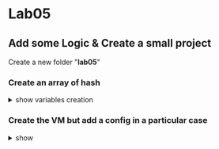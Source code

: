 # Lab05
## Add some Logic & Create a small project
Create a new folder "**lab05**"

### Create an array of hash
<details><summary>show variables creation</summary><p>

```ruby
# Create a array of hash for 2 servers
servers = [
  {
    :server_hostname => "WEB01",
    :server_ip => "10.0.5.10",
    :server_function => "PHP",
    :server_box => "envimation/ubuntu-xenial"
  },
  {
    :server_hostname => "DATABASE01",
    :server_ip => "10.0.5.20",
    :server_function => "MYSQL",
    :server_box => "ubuntu/focal64"
  }
]
```

</p></details>

### Create the VM but add a config in a particular case

<details><summary>show</summary><p>

```ruby
Vagrant.configure("2") do |config|
  servers.each do |server|
    
    config.vm.define server[:server_hostname] do |srv|
      srv.vm.box = server[:server_box]
      srv.vm.hostname = server[:server_hostname]
      srv.vm.network "private_network", ip: server[:server_ip]
      # IF the server is the Web server Create a port forwarding
      if server[:server_function] == "PHP"
        srv.vm.network "forwarded_port", guest: 80, host: 8888, id: "http"
        srv.vm.provider :virtualbox do |vbox|
          vbox.customize ["modifyvm", :id, "--memory", 512]
          vbox.customize ["modifyvm", :id, "--cpu", 1]
        end
      elsif server[:server_function] == "MYSQL"
      # If Database then other limitations
        srv.vm.provider :virtualbox do |vbox|
          vbox.customize ["modifyvm", :id, "--memory", 512]
          vbox.customize ["modifyvm", :id, "--cpu", 1]
        end
      end
    end
  end
end
```

</p><details>

### Start the VM and install some softwares

### On WEB01

```bash
vagrant@WEB01:~$ sudo apt-get update
vagrant@WEB01:~$ sudo apt-get install -y apache2 nano git
vagrant@WEB01:~$ sudo apt-get install -y php libapache2-mod-php php-mysql mysql-client iputils-ping
vagrant@WEB01:~$ sudo service apache2 restart
```

### On DATABASE01

```bash
vagrant@DATABASE01:~$ sudo apt-get update
vagrant@DATABASE01:~$ sudo apt-get install -y mysql-server
```

### Create a DB user
```bash
vagrant@DATABASE01:~$ sudo mysql
```

```sql
mysql> CREATE USER 'vagrant'@'10.0.5.10' IDENTIFIED WITH mysql_native_password BY 'vagrant';
mysql> GRANT ALL PRIVILEGES ON *.* TO 'vagrant'@'10.0.5.10' WITH GRANT OPTION;
mysql> quit
```

### Edit the /etc/mysql/mysql.conf.d/mysqld.cnf
``` bash
# [mysqld]
# default_authentication_plugin= mysql_native_password
sudo sed -i '/^user\s*=\s*mysql/a default_authentication_plugin = mysql_native_password' /etc/mysql/mysql.conf.d/mysqld.cnf
sudo sed -i 's/^bind-address\s*=\s*127\.0\.0\.1$/bind-address = 10.0.5.20/' /etc/mysql/mysql.conf.d/mysqld.cnf
sudo systemctl restart mysql.service
```

### Get PHP/Mysql Website from Github
https://github.com/ReC82/TinyPhpMysqlExample.git

on WEB01 : 
```bash
vagrant@WEB01:/var/www/html$ cd /var/www/html
vagrant@WEB01:/var/www/html$ sudo git clone https://github.com/ReC82/TinyPhpMysqlExample.git
vagrant@WEB01:/var/www/html$ sudo cp -r TinyPhpMysqlExample/* .
vagrant@WEB01:/var/www/html$ sudo sed -i 's/your_database/lab05/g' db.sql
vagrant@WEB01:/var/www/html$ mysql -h 10.0.5.20 -u vagrant -pvagrant < db.sql
```